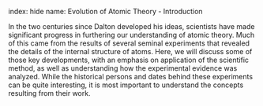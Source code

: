 index: hide
name: Evolution of Atomic Theory - Introduction

In the two centuries since Dalton developed his ideas, scientists have made significant progress in furthering our understanding of atomic theory. Much of this came from the results of several seminal experiments that revealed the details of the internal structure of atoms. Here, we will discuss some of those key developments, with an emphasis on application of the scientific method, as well as understanding how the experimental evidence was analyzed. While the historical persons and dates behind these experiments can be quite interesting, it is most important to understand the concepts resulting from their work.
